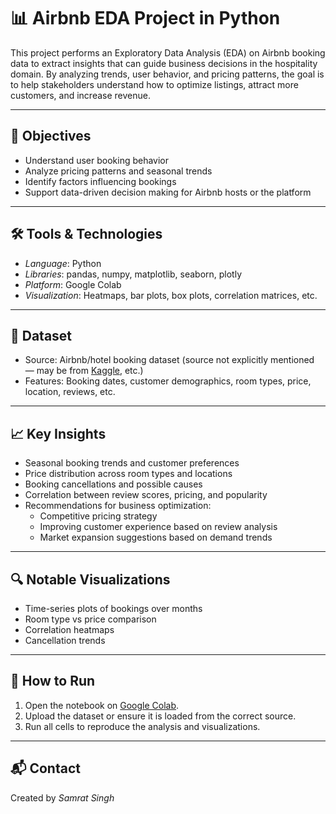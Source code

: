 # 📊 Airbnb EDA Project in Python

This project performs an Exploratory Data Analysis (EDA) on Airbnb booking data to extract insights that can guide business decisions in the hospitality domain. By analyzing trends, user behavior, and pricing patterns, the goal is to help stakeholders understand how to optimize listings, attract more customers, and increase revenue.

---

## 📌 Objectives

- Understand user booking behavior
- Analyze pricing patterns and seasonal trends
- Identify factors influencing bookings
- Support data-driven decision making for Airbnb hosts or the platform

---

## 🛠 Tools & Technologies

- *Language*: Python
- *Libraries*: pandas, numpy, matplotlib, seaborn, plotly
- *Platform*: Google Colab
- *Visualization*: Heatmaps, bar plots, box plots, correlation matrices, etc.

---

## 📂 Dataset

- Source: Airbnb/hotel booking dataset (source not explicitly mentioned — may be from [Kaggle](https://www.kaggle.com/), etc.)
- Features: Booking dates, customer demographics, room types, price, location, reviews, etc.

---

## 📈 Key Insights

- Seasonal booking trends and customer preferences
- Price distribution across room types and locations
- Booking cancellations and possible causes
- Correlation between review scores, pricing, and popularity
- Recommendations for business optimization:
  - Competitive pricing strategy
  - Improving customer experience based on review analysis
  - Market expansion suggestions based on demand trends

---

## 🔍 Notable Visualizations

- Time-series plots of bookings over months
- Room type vs price comparison
- Correlation heatmaps
- Cancellation trends

---

## 🚀 How to Run

1. Open the notebook on [Google Colab](https://colab.research.google.com).
2. Upload the dataset or ensure it is loaded from the correct source.
3. Run all cells to reproduce the analysis and visualizations.

---
## 📬 Contact

Created by *Samrat Singh*
